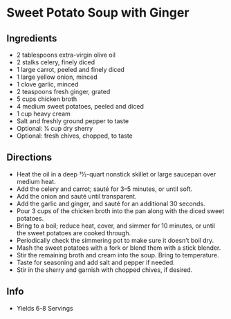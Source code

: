 # Sweet Potato Soup with Ginger
## Ingredients
- 2 tablespoons extra-virgin olive oil
- 2 stalks celery, finely diced
- 1 large carrot, peeled and finely diced
- 1 large yellow onion, minced
- 1 clove garlic, minced
- 2 teaspoons fresh ginger, grated
- 5 cups chicken broth
- 4 medium sweet potatoes, peeled and diced
- 1 cup heavy cream
- Salt and freshly ground pepper to taste
- Optional: 1⁄4 cup dry sherry
- Optional: fresh chives, chopped, to taste

## Directions
- Heat the oil in a deep 31⁄2-quart nonstick skillet or large saucepan over medium heat.
- Add the celery and carrot; sauté for 3–5 minutes, or until soft.
- Add the onion and sauté until transparent.
- Add the garlic and ginger, and sauté for an additional 30 seconds.
- Pour 3 cups of the chicken broth into the pan along with the diced sweet potatoes.
- Bring to a boil; reduce heat, cover, and simmer for 10 minutes, or until the sweet potatoes are cooked through.
- Periodically check the simmering pot to make sure it doesn’t boil dry.
- Mash the sweet potatoes with a fork or blend them with a stick blender.
- Stir the remaining broth and cream into the soup. Bring to temperature.
- Taste for seasoning and add salt and pepper if needed.
- Stir in the sherry and garnish with chopped chives, if desired.

## Info
- Yields 6-8 Servings

